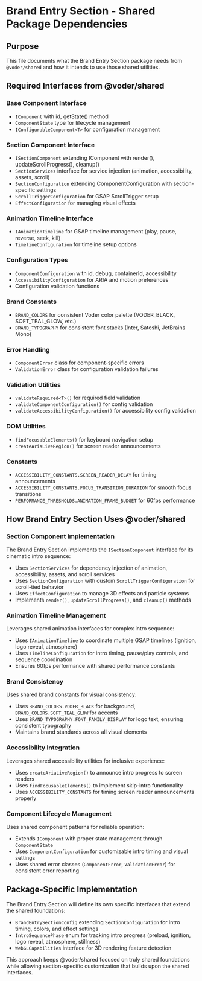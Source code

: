 # Brand Entry Section - Shared Package Dependencies

## Purpose

This file documents what the Brand Entry Section package needs from `@voder/shared` and how it intends to use those shared utilities.

## Required Interfaces from @voder/shared

### Base Component Interface
- `IComponent` with id, getState() method
- `ComponentState` type for lifecycle management
- `IConfigurableComponent<T>` for configuration management

### Section Component Interface
- `ISectionComponent` extending IComponent with render(), updateScrollProgress(), cleanup()
- `SectionServices` interface for service injection (animation, accessibility, assets, scroll)
- `SectionConfiguration` extending ComponentConfiguration with section-specific settings
- `ScrollTriggerConfiguration` for GSAP ScrollTrigger setup
- `EffectConfiguration` for managing visual effects

### Animation Timeline Interface
- `IAnimationTimeline` for GSAP timeline management (play, pause, reverse, seek, kill)
- `TimelineConfiguration` for timeline setup options

### Configuration Types
- `ComponentConfiguration` with id, debug, containerId, accessibility
- `AccessibilityConfiguration` for ARIA and motion preferences
- Configuration validation functions

### Brand Constants
- `BRAND_COLORS` for consistent Voder color palette (VODER_BLACK, SOFT_TEAL_GLOW, etc.)
- `BRAND_TYPOGRAPHY` for consistent font stacks (Inter, Satoshi, JetBrains Mono)

### Error Handling
- `ComponentError` class for component-specific errors
- `ValidationError` class for configuration validation failures

### Validation Utilities
- `validateRequired<T>()` for required field validation
- `validateComponentConfiguration()` for config validation
- `validateAccessibilityConfiguration()` for accessibility config validation

### DOM Utilities
- `findFocusableElements()` for keyboard navigation setup
- `createAriaLiveRegion()` for screen reader announcements

### Constants
- `ACCESSIBILITY_CONSTANTS.SCREEN_READER_DELAY` for timing announcements
- `ACCESSIBILITY_CONSTANTS.FOCUS_TRANSITION_DURATION` for smooth focus transitions
- `PERFORMANCE_THRESHOLDS.ANIMATION_FRAME_BUDGET` for 60fps performance

## How Brand Entry Section Uses @voder/shared

### Section Component Implementation
The Brand Entry Section implements the `ISectionComponent` interface for its cinematic intro sequence:
- Uses `SectionServices` for dependency injection of animation, accessibility, assets, and scroll services
- Uses `SectionConfiguration` with custom `ScrollTriggerConfiguration` for scroll-tied behavior
- Uses `EffectConfiguration` to manage 3D effects and particle systems
- Implements `render()`, `updateScrollProgress()`, and `cleanup()` methods

### Animation Timeline Management
Leverages shared animation interfaces for complex intro sequence:
- Uses `IAnimationTimeline` to coordinate multiple GSAP timelines (ignition, logo reveal, atmosphere)
- Uses `TimelineConfiguration` for intro timing, pause/play controls, and sequence coordination
- Ensures 60fps performance with shared performance constants

### Brand Consistency
Uses shared brand constants for visual consistency:
- Uses `BRAND_COLORS.VODER_BLACK` for background, `BRAND_COLORS.SOFT_TEAL_GLOW` for accents
- Uses `BRAND_TYPOGRAPHY.FONT_FAMILY_DISPLAY` for logo text, ensuring consistent typography
- Maintains brand standards across all visual elements

### Accessibility Integration
Leverages shared accessibility utilities for inclusive experience:
- Uses `createAriaLiveRegion()` to announce intro progress to screen readers
- Uses `findFocusableElements()` to implement skip-intro functionality
- Uses `ACCESSIBILITY_CONSTANTS` for timing screen reader announcements properly

### Component Lifecycle Management
Uses shared component patterns for reliable operation:
- Extends `IComponent` with proper state management through `ComponentState`
- Uses `ComponentConfiguration` for customizable intro timing and visual settings
- Uses shared error classes (`ComponentError`, `ValidationError`) for consistent error reporting

## Package-Specific Implementation

The Brand Entry Section will define its own specific interfaces that extend the shared foundations:
- `BrandEntrySectionConfig` extending `SectionConfiguration` for intro timing, colors, and effect settings
- `IntroSequencePhase` enum for tracking intro progress (preload, ignition, logo reveal, atmosphere, stillness)
- `WebGLCapabilities` interface for 3D rendering feature detection

This approach keeps @voder/shared focused on truly shared foundations while allowing section-specific customization that builds upon the shared interfaces.
